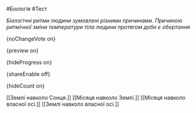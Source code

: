 #Біологія #Тест

*Біологічні ритми людини зумовлені різними причинами. Причиною ритмічної зміни температури тіла людини протягом доби є обертання*

{noChangeVote on}

{preview on}

{hideProgress on}

{shareEnable off}

{hideCount on}

[[Землі навколо Сонця.]]
[[Місяця навколо Землі.]]
[[Місяця навколо власної осі.]]
[[Землі навколо власної осі.]]
